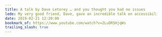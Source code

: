 ```yaml
---
title: A talk by Dave Letorey … and you thought you had no issues
lede: My very good friend, Dave, gave an incredible talk on accessibility at the recent Monki Gras conference in London. Worth every second of watching!
date: 2019-02-21 12:20:00
bookmark_of: https://www.youtube.com/watch?v=2LuDR5HjqWs
trailing_slash: true
---
```

